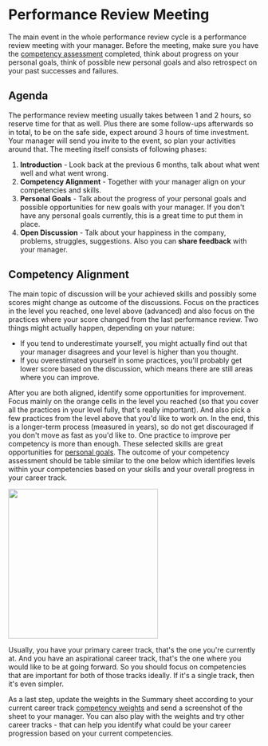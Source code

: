 # Performance Review Meeting

The main event in the whole performance review cycle is a performance review meeting with your manager. Before the meeting, make sure you have the [competency assessment](competency-assessment.md) completed, think about progress on your personal goals, think of possible new personal goals and also retrospect on your past successes and failures.

## Agenda

The performance review meeting usually takes between 1 and 2 hours, so reserve time for that as well. Plus there are some follow-ups afterwards so in total, to be on the safe side, expect around 3 hours of time investment. Your manager will send you invite to the event, so plan your activities around that. The meeting itself consists of following phases:

1. **Introduction** - Look back at the previous 6 months, talk about what went well and what went wrong.
1. **Competency Alignment** - Together with your manager align on your competencies and skills.
1. **Personal Goals** - Talk about the progress of your personal goals and possible opportunities for new goals with your manager. If you don't have any personal goals currently, this is a great time to put them in place.
1. **Open Discussion** - Talk about your happiness in the company, problems, struggles, suggestions. Also you can **share feedback** with your manager.

## Competency Alignment

The main topic of discussion will be your achieved skills and possibly some scores might change as outcome of the discussions. Focus on the practices in the level you reached, one level above (advanced) and also focus on the practices where your score changed from the last performance review. Two things might actually happen, depending on your nature:

- If you tend to underestimate yourself, you might actually find out that your manager disagrees and your level is higher than you thought.
- If you overestimated yourself in some practices, you'll probably get lower score based on the discussion, which means there are still areas where you can improve.

After you are both aligned, identify some opportunities for improvement. Focus mainly on the orange cells in the level you reached (so that you cover all the practices in your level fully, that's really important). And also pick a few practices from the level above that you'd like to work on. In the end, this is a longer-term process (measured in years), so do not get discouraged if you don't move as fast as you'd like to. One practice to improve per competency is more than enough. These selected skills are great opportunities for [personal goals](../performance-catchups/personal-goals.md). The outcome of your competency assessment should be table similar to the one below which identifies levels within your competencies based on your skills and your overall progress in your career track.

<img height="300px" src="https://user-images.githubusercontent.com/435787/131229027-1b1b6fa6-2b61-446f-9427-1f882b6b193b.png"/>

Usually, you have your primary career track, that's the one you're currently at. And you have an aspirational career track, that's the one where you would like to be at going forward. So you should focus on competencies that are important for both of those tracks ideally. If it's a single track, then it's even simpler.

As a last step, update the weights in the Summary sheet according to your current career track [competency weights](../readme.md#career-tracks) and send a screenshot of the sheet to your manager. You can also play with the weights and try other career tracks - that can help you identify what could be your career progression based on your current competencies.
